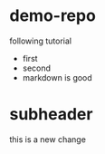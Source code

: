 # demo-repo
following tutorial
- first
- second
- markdown is good

# subheader

this is a new change

